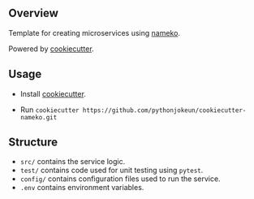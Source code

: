 ## Overview

Template for creating microservices using [nameko](https://www.nameko.io/).

Powered by [cookiecutter](https://github.com/cookiecutter/cookiecutter).

## Usage

- Install [cookiecutter](https://cookiecutter.readthedocs.io/en/latest/installation.html).

- Run `cookiecutter https://github.com/pythonjokeun/cookiecutter-nameko.git`

## Structure

- `src/` contains the service logic.
- `test/` contains code used for unit testing using `pytest`.
- `config/` contains configuration files used to run the service.
- `.env` contains environment variables.
